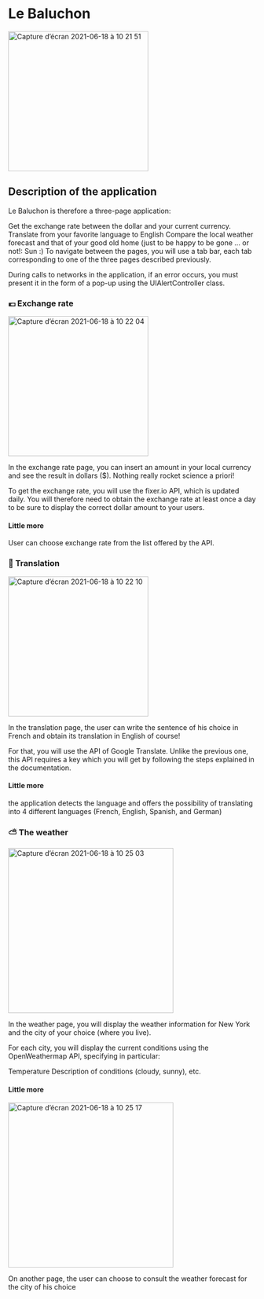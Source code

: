 # Le Baluchon

<img width="285" alt="Capture d’écran 2021-06-18 à 10 21 51" src="https://user-images.githubusercontent.com/57671772/122531178-8b073100-d01f-11eb-9860-c6326ad062d2.png">


## Description of the application

Le Baluchon is therefore a three-page application:

Get the exchange rate between the dollar and your current currency.
Translate from your favorite language to English
Compare the local weather forecast and that of your good old home (just to be happy to be gone ... or not!: Sun :)
To navigate between the pages, you will use a tab bar, each tab corresponding to one of the three pages described previously.

During calls to networks in the application, if an error occurs, you must present it in the form of a pop-up using the UIAlertController class.

### 💶 Exchange rate

<img width="285" alt="Capture d’écran 2021-06-18 à 10 22 04" src="https://user-images.githubusercontent.com/57671772/122531227-978b8980-d01f-11eb-90bd-692cf4d1e060.png">


In the exchange rate page, you can insert an amount in your local currency and see the result in dollars ($). Nothing really rocket science a priori!

To get the exchange rate, you will use the fixer.io API, which is updated daily. You will therefore need to obtain the exchange rate at least once a day to be sure to display the correct dollar amount to your users.

#### Little more

User can choose exchange rate from the list offered by the API.

### 💬 Translation

<img width="285" alt="Capture d’écran 2021-06-18 à 10 22 10" src="https://user-images.githubusercontent.com/57671772/122531243-9eb29780-d01f-11eb-9457-2a53cdefc26c.png">


In the translation page, the user can write the sentence of his choice in French and obtain its translation in English of course!

For that, you will use the API of Google Translate. Unlike the previous one, this API requires a key which you will get by following the steps explained in the documentation.

#### Little more

the application detects the language and offers the possibility of translating into 4 different languages ​​(French, English, Spanish, and German)

### ⛅️ The weather

<img width="336" alt="Capture d’écran 2021-06-18 à 10 25 03" src="https://user-images.githubusercontent.com/57671772/122531278-a40fe200-d01f-11eb-802a-38bcbe287296.png">


In the weather page, you will display the weather information for New York and the city of your choice (where you live).

For each city, you will display the current conditions using the OpenWeathermap API, specifying in particular:

Temperature
Description of conditions (cloudy, sunny), etc.

#### Little more

<img width="336" alt="Capture d’écran 2021-06-18 à 10 25 17" src="https://user-images.githubusercontent.com/57671772/122531305-a8d49600-d01f-11eb-8f52-e0567b9b4090.png">


On another page, the user can choose to consult the weather forecast for the city of his choice

